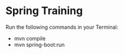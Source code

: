Spring Training
=================

Run the following commands in your Terminal:
* mvn compile
* mvn spring-boot:run